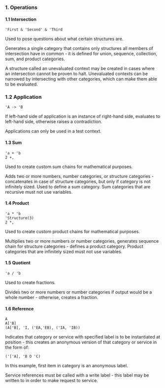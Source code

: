 ### 1. Operations
#### 1.1 Intersection
    'First & 'Second' & 'Third

Used to pose questions about what certain structures are.

Generates a single category that contains only structures all members of
intersection have in common - it is defined for union, sequence, collection, sum, and product categories.

A structure called an unevaluated context may be created in cases where an intersection cannot be proven to halt. Unevaluated contexts can be narrowed by intersecting with other categories, which can make them able to be evaluated.

### 1.2 Application
    'A -> 'B

If left-hand side of application is an instance of right-hand side, evaluates to left-hand side, otherwise raises a contradiction.

Applications can only be used in a test context.

#### 1.3 Sum
    'a + 'b
    2 +,

Used to create custom sum chains for mathematical purposes.

Adds two or more numbers, number categories, or structure categories - concatenates in case of structure categories, but only if category is not infinitely sized. Used to define a sum category. Sum categories that are recursive must not use variables.

#### 1.4 Product
    'a * 'b
    'Structure(3)
    2 *,

Used to create custom product chains for mathematical purposes.

Multiplies two or more numbers or number categories, generates sequence chain for structure categories - defines a product category. Product categories that are infinitely sized must not use variables.

#### 1.5 Quotient
    'a / 'b

Used to create fractions.

Divides two or more numbers or number categories if output would be a whole
number - otherwise, creates a fraction.

#### 1.6 Reference
    A
    A['B]
    (A['B], 'I, ('EA,'EB), ('IA, 'IB))

Indicates that category or service with specified label is to be instantiated at position - this creates an anonymous version of that category or service in the form of:

    ('['A], 'B O 'C)

In this example, first item in category is an anonymous label.

Service references must be called with a write label - this label may be written to in order to make request to service.